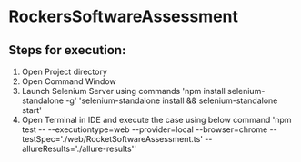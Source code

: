 # RockersSoftwareAssessment

Steps for execution:
--------------------

1. Open Project directory
2. Open Command Window
3. Launch Selenium Server using commands 
'npm install selenium-standalone -g'
'selenium-standalone install && selenium-standalone start'
4. Open Terminal in IDE and execute the case using below command
'npm test -- --executiontype=web --provider=local --browser=chrome --testSpec='./web/RocketSoftwareAssessment.ts' --allureResults='./allure-results''
